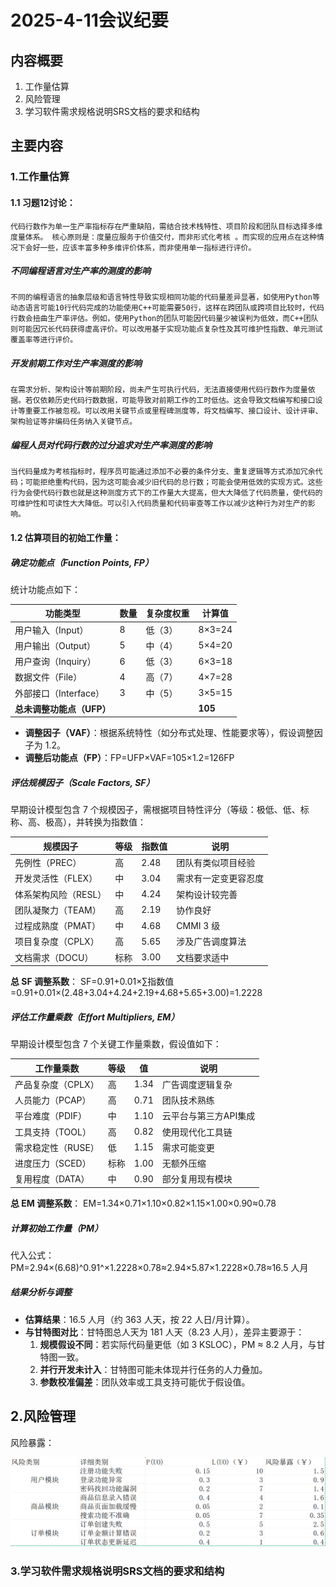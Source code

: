 # 2025-4-11会议纪要

## 内容概要

1. 工作量估算
2. 风险管理
3. 学习软件需求规格说明SRS文档的要求和结构

## 主要内容

### 1.工作量估算

#### 1.1 习题12讨论：

    代码行数作为单一生产率指标存在严重缺陷，需结合技术栈特性、项目阶段和团队目标选择多维度量体系。 核心原则是：度量应服务于价值交付，而非形式化考核 。而实现的应用点在这种情况下会好一些，应该丰富多种多维评价体系，而非使用单一指标进行评价。

##### 不同编程语言对生产率的测度的影响

    不同的编程语言的抽象层级和语言特性导致实现相同功能的代码量差异显著，如使用Python等动态语言可能10行代码完成的功能使用C++可能需要50行，这样在跨团队或跨项目比较时，代码行数会扭曲生产率评估。例如，使用Python的团队可能因代码量少被误判为低效，而C++团队则可能因冗长代码获得虚高评价。可以改用基于实现功能点复杂性及其可维护性指数、单元测试覆盖率等进行评价。

##### 开发前期工作对生产率测度的影响

    在需求分析、架构设计等前期阶段，尚未产生可执行代码，无法直接使用代码行数作为度量依据。若仅依赖历史代码行数数据，可能导致对前期工作的工时低估。这会导致文档编写和接口设计等重要工作被忽视。可以改用关键节点或里程碑测度等，将文档编写、接口设计、设计评审、架构验证等非编码任务纳入关键节点。

##### 编程人员对代码行数的过分追求对生产率测度的影响

    当代码量成为考核指标时，程序员可能通过添加不必要的条件分支、重复逻辑等方式添加冗余代码；可能拒绝重构代码，因为这可能会减少旧代码的总行数；可能会使用低效的实现方式。这些行为会使代码行数也就是这种测度方式下的工作量大大提高，但大大降低了代码质量，使代码的可维护性和可读性大大降低。可以引入代码质量和代码审查等工作以减少这种行为对生产的影响。

#### 1.2 估算项目的初始工作量：

##### **确定功能点（Function Points, FP）**

统计功能点如下：

| **功能类型**              | **数量** | **复杂度权重** | **计算值** |
| ------------------------------- | -------------- | -------------------- | ---------------- |
| 用户输入（Input）               | 8              | 低（3）              | 8×3=24          |
| 用户输出（Output）              | 5              | 中（4）              | 5×4=20          |
| 用户查询（Inquiry）             | 6              | 低（3）              | 6×3=18          |
| 数据文件（File）                | 4              | 高（7）              | 4×7=28          |
| 外部接口（Interface）           | 3              | 中（5）              | 3×5=15          |
| **总未调整功能点（UFP）** |                |                      | **105**    |

- **调整因子（VAF）**：根据系统特性（如分布式处理、性能要求等），假设调整因子为 1.2。
- **调整后功能点（FP）**：FP=UFP×VAF=105×1.2=126FP

##### **评估规模因子（Scale Factors, SF）**

早期设计模型包含 7 个规模因子，需根据项目特性评分（等级：极低、低、标称、高、极高），并转换为指数值：

| 规模因子             | 等级 | 指数值 | 说明                 |
| -------------------- | ---- | ------ | -------------------- |
| 先例性（PREC）       | 高   | 2.48   | 团队有类似项目经验   |
| 开发灵活性（FLEX）   | 中   | 3.04   | 需求有一定变更容忍度 |
| 体系架构风险（RESL） | 中   | 4.24   | 架构设计较完善       |
| 团队凝聚力（TEAM）   | 高   | 2.19   | 协作良好             |
| 过程成熟度（PMAT）   | 中   | 4.68   | CMMI 3 级            |
| 项目复杂度（CPLX）   | 高   | 5.65   | 涉及广告调度算法     |
| 文档需求（DOCU）     | 标称 | 3.00   | 文档要求适中         |

**总 SF 调整系数**：
	SF=0.91+0.01×∑指数值=0.91+0.01×(2.48+3.04+4.24+2.19+4.68+5.65+3.00)=1.2228

##### **评估工作量乘数（Effort Multipliers, EM）**

早期设计模型包含 7 个关键工作量乘数，假设值如下：

| 工作量乘数         | 等级 | 值   | 说明                  |
| ------------------ | ---- | ---- | --------------------- |
| 产品复杂度（CPLX） | 高   | 1.34 | 广告调度逻辑复杂      |
| 人员能力（PCAP）   | 高   | 0.71 | 团队技术熟练          |
| 平台难度（PDIF）   | 中   | 1.10 | 云平台与第三方API集成 |
| 工具支持（TOOL）   | 高   | 0.82 | 使用现代化工具链      |
| 需求稳定性（RUSE） | 低   | 1.15 | 需求可能变更          |
| 进度压力（SCED）   | 标称 | 1.00 | 无额外压缩            |
| 复用程度（DATA）   | 中   | 0.90 | 部分复用现有模块      |

**总 EM 调整系数**：
	EM=1.34×0.71×1.10×0.82×1.15×1.00×0.90≈0.78

##### **计算初始工作量（PM）**

代入公式：
	PM=2.94×(6.68)^0.91^×1.2228×0.78≈2.94×5.87×1.2228×0.78≈16.5 人月

##### **结果分析与调整**

- **估算结果**：16.5 人月（约 363 人天，按 22 人日/月计算）。
- **与甘特图对比**：甘特图总人天为 181 人天（8.23 人月），差异主要源于：
  1. **规模假设不同**：若实际代码量更低（如 3 KSLOC），PM ≈ 8.2 人月，与甘特图一致。
  2. **并行开发未计入**：甘特图可能未体现并行任务的人力叠加。
  3. **参数校准偏差**：团队效率或工具支持可能优于假设值。

## 2.风险管理

风险暴露：

![image-20250411112917510](2025-4-11.assets/image-20250411112917510.png)

### 3.学习软件需求规格说明SRS文档的要求和结构
